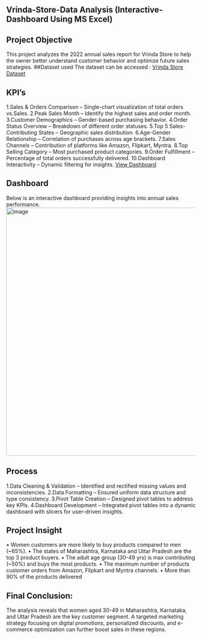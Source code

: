 ## Vrinda-Store-Data Analysis (Interactive-Dashboard Using MS Excel)

## Project Objective
This project analyzes the 2022 annual sales report for Vrinda Store to help the owner better understand customer behavior and optimize future sales strategies.
##Dataset used
The dataset can be accessed : <a href=”https://github.com/Jini812/Excel-Interactive-Dashboard/blob/main/Vrinda%20Store%20Raw%20Data.xlsx“>Vrinda Store Dataset</a>

## KPI’s
1.Sales & Orders Comparison – Single-chart visualization of total orders vs.Sales.
2.Peak Sales Month – Identify the highest sales and order month.
3.Customer Demographics – Gender-based purchasing behavior.
4.Order Status Overview – Breakdown of different order statuses.
5.Top 5 Sales-Contributing States – Geographic sales distribution.
6.Age-Gender Relationship – Correlation of purchases across age brackets.
7.Sales Channels – Contribution of platforms like Amazon, Flipkart, Myntra.
8.Top Selling Category – Most purchased product categories.
9.Order Fulfillment – Percentage of total orders successfully delivered.
10.Dashboard Interactivity – Dynamic filtering for insights.
<a href="https://github.com/Jini812/Excel-Interactive-Dashboard/blob/main/Vrinda%20Store%20Data%20Analysis.xlsx">View Dashboard</a>

## Dashboard
Below is an interactive dashboard providing insights into annual sales performance.
<img width="659" alt="image" src="https://github.com/user-attachments/assets/1bed465e-a154-4725-93ee-7eb4d3cc50b7" />


## Process
1.Data Cleaning & Validation – Identified and rectified missing values and inconsistencies.
2.Data Formatting – Ensured uniform data structure and type consistency.
3.Pivot Table Creation – Designed pivot tables to address key KPIs.
4.Dashboard Development – Integrated pivot tables into a dynamic dashboard with slicers for user-driven insights.


## Project Insight
•	Women customers are more likely to buy products compared to men (~65%).
•	The states of Maharashtra, Karnataka and Uttar Pradesh are the top 3 product buyers.
•	The adult age group (30-49 yrs) is max contributing (~50%) and buys the most products.
•	The maximum number of products customer orders from Amazon, Flipkart and Myntra channels.
•	More than 90% of the products delivered

## Final Conclusion:
The analysis reveals that women aged 30-49 in Maharashtra, Karnataka, and Uttar Pradesh are the key customer segment. A targeted marketing strategy focusing on digital promotions, personalized discounts, and e-commerce optimization can further boost sales in these regions. 

